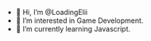 - 👋 Hi, I’m @LoadingElii
- 👀 I’m interested in Game Development.
- 🌱 I’m currently learning Javascript.

<!---
LoadingElii/LoadingElii is a ✨ special ✨ repository because its `README.md` (this file) appears on your GitHub profile.
You can click the Preview link to take a look at your changes.
--->
